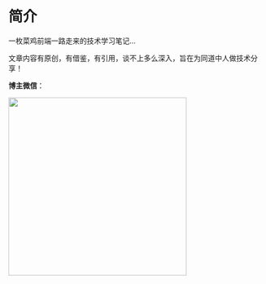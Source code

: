# 简介


一枚菜鸡前端一路走来的技术学习笔记...

文章内容有原创，有借鉴，有引用，谈不上多么深入，旨在为同道中人做技术分享！


**博主微信**：

<img src="/wx.jpg" width="350" height="350"/>

